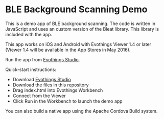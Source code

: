 # BLE Background Scanning Demo

This is a demo app of BLE background scanning. The code is written in JavaScript and uses an custom version of the Bleat library. This library is included with the app.

This app works on iOS and Android with Evothings Viewer 1.4 or later (Viewer 1.4 will be available in the App Stores in May 2016).

Run the app from [Evothings Studio](https://evothings.com/download). 

Quick-start instructions:

* Download [Evothings Studio](https://evothings.com/download)
* Download the files in this repository
* Drag index.html into Evothings Workbench
* Connect from the Viewer
* Click Run in the Workbench to launch the demo app

You can also build a native app using the Apache Cordova Build system.
